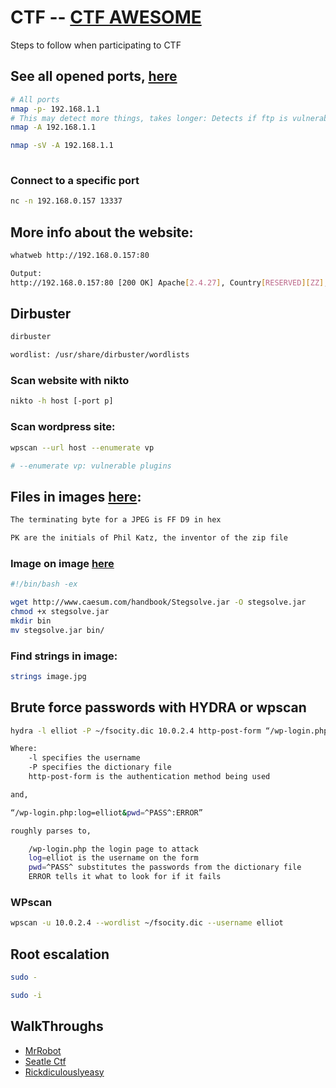 # CTF  -- [CTF AWESOME](https://github.com/apsdehal/awesome-ctf)
Steps to follow when participating to CTF

## See all opened ports, [here](https://hackertarget.com/nmap-cheatsheet-a-quick-reference-guide/)

```bash
# All ports
nmap -p- 192.168.1.1
# This may detect more things, takes longer: Detects if ftp is vulnerable
nmap -A 192.168.1.1

nmap -sV -A 192.168.1.1
 
```

### Connect to a specific port
```bash
nc -n 192.168.0.157 13337

```

## More info about the website:
```bash
whatweb http://192.168.0.157:80

Output:
http://192.168.0.157:80 [200 OK] Apache[2.4.27], Country[RESERVED][ZZ], HTML5, HTTPServer[Fedora Linux][Apache/2.4.27 (Fedora)], IP[192.168.0.157], Title[Morty's Website]

```

## Dirbuster

```bash
dirbuster

wordlist: /usr/share/dirbuster/wordlists
```

### Scan website with nikto

```bash
nikto -h host [-port p]
```

### Scan wordpress site:

```bash
wpscan --url host --enumerate vp

# --enumerate vp: vulnerable plugins
```


## Files in images [here](http://ctfs.github.io/resources/topics/steganography/file-in-image/README.html):

```bash
The terminating byte for a JPEG is FF D9 in hex

PK are the initials of Phil Katz, the inventor of the zip file
```

### Image on image [here](https://github.com/zardus/ctf-tools/blob/master/stegsolve/install)

```bash
#!/bin/bash -ex

wget http://www.caesum.com/handbook/Stegsolve.jar -O stegsolve.jar
chmod +x stegsolve.jar
mkdir bin
mv stegsolve.jar bin/
```

### Find strings in image:
```bash
strings image.jpg
```

## Brute force passwords with HYDRA or wpscan

```bash
hydra -l elliot -P ~/fsocity.dic 10.0.2.4 http-post-form “/wp-login.php:log=elliot&pwd=^PASS^:ERROR”

Where:
    -l specifies the username
    -P specifies the dictionary file
    http-post-form is the authentication method being used

and,

“/wp-login.php:log=elliot&pwd=^PASS^:ERROR”

roughly parses to,

    /wp-login.php the login page to attack
    log=elliot is the username on the form
    pwd=^PASS^ substitutes the passwords from the dictionary file
    ERROR tells it what to look for if it fails
```

### WPscan
```bash
wpscan -u 10.0.2.4 --wordlist ~/fsocity.dic --username elliot
```


## Root escalation
```bash
sudo -

sudo -i
```

## WalkThroughs

 - [MrRobot](https://securitybytes.io/vulnhub-com-mr-robot-1-ctf-walkthrough-7d4800fc605a)
 - [Seatle Ctf](https://medium.com/@DRX_Sicher/seattle-ctf-walkthrough-a2fb2bf9367c)
 - [Rickdiculouslyeasy](https://portunreachable.com/ctf-walkthrough-vulnhub-rickdiculouslyeasy-26da0981413a)
